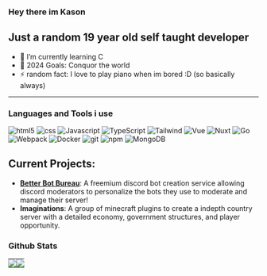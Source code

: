 ### Hey there im Kason

## Just a random 19 year old self taught developer

- 🌱 I’m currently learning C
- 🥅 2024 Goals: Conquor the world
- ⚡ random fact: I love to play piano when im bored :D (so basically always)
---
### Languages and Tools i use
<p>
  <img alt="html5" src="https://img.shields.io/badge/-HTML5-E34F26?style=flat-square&logo=html5&logoColor=white" />
  <img alt="css" src="https://img.shields.io/badge/-CSS3-1572B6?style=flat-square&logo=css3&logoColor=white" />
  <img alt="Javascript" src="https://img.shields.io/badge/-javascript-f7df1c?style=flat-square&logo=javascript&logoColor=black" />
  <img alt="TypeScript" src="https://img.shields.io/badge/-TypeScript-007ACC?style=flat-square&logo=typescript&logoColor=white" />
  <img alt="Tailwind" src="https://img.shields.io/badge/Tailwind-00ADD8?style=flat-square&logo=javascript&logoColor=white" />
  <img alt="Vue" src="https://img.shields.io/badge/-Vue.js-13aa52?style=flat-square&logo=vuedotjs&logoColor=white" />
  <img alt="Nuxt" src="https://img.shields.io/badge/Nuxt-13aa52?style=flat-square&logo=nuxtdotjs&logoColor=white" />
  <img alt="Go" src="https://img.shields.io/badge/Go-00ADD8?style=flat-square&logo=go&logoColor=white" />	
  <img alt="Webpack" src="https://img.shields.io/badge/-Webpack-8DD6F9?style=flat-square&logo=webpack&logoColor=white" />
  <img alt="Docker" src="https://img.shields.io/badge/-Docker-46a2f1?style=flat-square&logo=docker&logoColor=white" />
  <img alt="git" src="https://img.shields.io/badge/-Git-F05032?style=flat-square&logo=git&logoColor=white" />
  <img alt="npm" src="https://img.shields.io/badge/-NPM-CB3837?style=flat-square&logo=npm&logoColor=white" />
  <img alt="MongoDB" src="https://img.shields.io/badge/-MongoDB-13aa52?style=flat-square&logo=mongodb&logoColor=white" />
</p>


## Current Projects:
- **[Better Bot Bureau]([https://github.com/GoldenAgeTycoon/Quest-Items](https://github.com/Better-Bot-Bureau))**: A freemium discord bot creation service allowing discord moderators to personalize the bots they use to moderate and manage their server!
- **Imaginations**: A group of minecraft plugins to create a indepth country server with a detailed economy, government structures, and player opportunity.

### Github Stats

<table>
    <tr>
        <td style="padding: 0; width=50%;">
            <img src="https://github-readme-stats.vercel.app/api?username=agentv9&show_icons=true&hide_border=true&icon_color=4F8CC9&hide_title=true&count_private=true&bg_color=00000000&text_color=A3A3A3">
        </td>
        <td style="padding: 0; width=50%;">
            <img src="https://github-readme-stats.vercel.app/api/top-langs?username=agentv9&show_icons=true&hide_border=true&icon_color=00000000&hide_title=true&count_private=true&bg_color=00000000&text_color=A3A3A3">
        </td>
    </tr>
</table>

